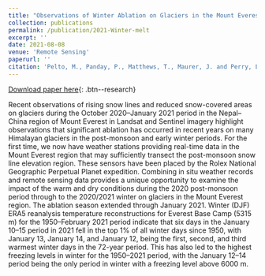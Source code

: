 ```yaml
---
title: "Observations of Winter Ablation on Glaciers in the Mount Everest Region in 2020–2021"
collection: publications
permalink: /publication/2021-Winter-melt
excerpt: ''
date: 2021-08-08
venue: 'Remote Sensing'
paperurl: ''
citation: 'Pelto, M., Panday, P., Matthews, T., Maurer, J. and Perry, L.B.. (2021). &quot;Observations of Winter Ablation on Glaciers in the Mount Everest Region in 2020–2021.&quot; <i>Remote Sensing 1</i>. 13(14).'
---
```


[Download paper here](http://prajjwalpanday.github.io/files/pdf/Pelto_Panday_et_al_2021.pdf){: .btn--research}

Recent observations of rising snow lines and reduced snow-covered areas on glaciers during the October 2020–January 2021 period in the Nepal–China region of Mount Everest in Landsat and Sentinel imagery highlight observations that significant ablation has occurred in recent years on many Himalayan glaciers in the post-monsoon and early winter periods. For the first time, we now have weather stations providing real-time data in the Mount Everest region that may sufficiently transect the post-monsoon snow line elevation region. These sensors have been placed by the Rolex National Geographic Perpetual Planet expedition. Combining in situ weather records and remote sensing data provides a unique opportunity to examine the impact of the warm and dry conditions during the 2020 post-monsoon period through to the 2020/2021 winter on glaciers in the Mount Everest region. The ablation season extended through January 2021. Winter (DJF) ERA5 reanalysis temperature reconstructions for Everest Base Camp (5315 m) for the 1950–February 2021 period indicate that six days in the January 10–15 period in 2021 fell in the top 1% of all winter days since 1950, with January 13, January 14, and January 12, being the first, second, and third warmest winter days in the 72-year period. This has also led to the highest freezing levels in winter for the 1950–2021 period, with the January 12–14 period being the only period in winter with a freezing level above 6000 m.
